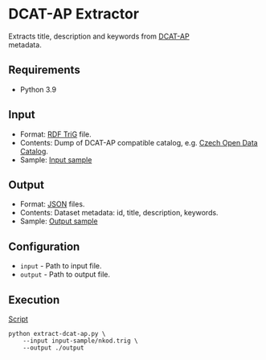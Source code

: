 # DCAT-AP Extractor
Extracts title, description and keywords from 
[DCAT-AP](https://joinup.ec.europa.eu/collection/semantic-interoperability-community-semic/solution/dcat-application-profile-data-portals-europe)  
metadata.

## Requirements
- Python 3.9

## Input
- Format: [RDF TriG](https://www.w3.org/TR/trig/) file.
- Contents: Dump of DCAT-AP compatible catalog, e.g. [Czech Open Data Catalog](http://data.gov.cz/soubor/nkod.trig).
- Sample: [Input sample](input-sample/nkod.trig)

## Output
- Format: [JSON](https://www.json.org/) files.
- Contents: Dataset metadata: id, title, description, keywords.
- Sample: [Output sample](output-sample/datasets.jsonl)

## Configuration
- ```input``` - Path to input file.
- ```output``` - Path to output file.

## Execution
[Script](script)
```shell
python extract-dcat-ap.py \
    --input input-sample/nkod.trig \
    --output ./output
```
